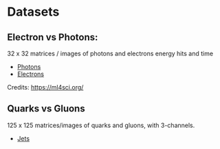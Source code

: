 # Datasets

## Electron vs Photons: 
32 x 32 matrices / images of photons and electrons energy hits and time
* [Photons](https://cernbox.cern.ch/index.php/s/AtBT8y4MiQYFcgc)
* [Electrons](https://cernbox.cern.ch/index.php/s/FbXw3V4XNyYB3oA)


Credits: https://ml4sci.org/

## Quarks vs Gluons 
125 x 125 matrices/images of quarks and gluons, with 3-channels. 
* [Jets](https://cernbox.cern.ch/s/oolDBdQegsITFcv)



